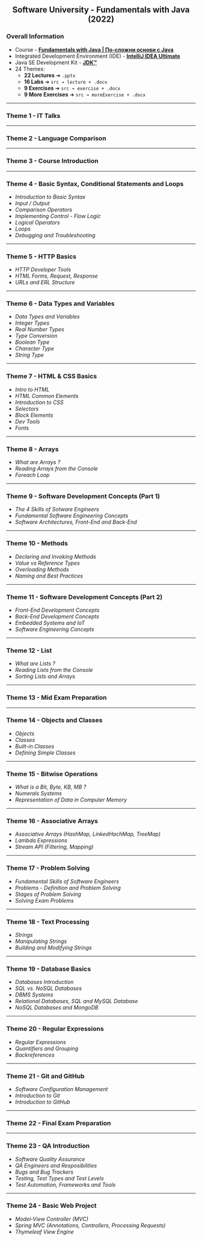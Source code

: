 <h2 align="center">Software University - Fundamentals with Java (2022)</h2>

### Overall Information
* Course - [**Fundamentals with Java | По-сложни основи с Java**](https://softuni.bg/courses/fundamentals)
* Integrated Development Environment (IDE) - [**IntelliJ IDEA Ultimate**](https://www.jetbrains.com/idea/)
* Java SE Development Kit - [**JDK™**](https://www.oracle.com/java/technologies/downloads/#jdk17-windows)
* 24 Themes:
    * **22 Lectures** ➔ ``.pptx``
    * **16 Labs** ➔ ``src ➔ lecture + .docx``
    * **9 Exercises** ➔ ``src ➔ exercise + .docx``
    * **9 More Exercises** ➔ ``src ➔ moreExercise + .docx``
<!-- * Integrated Development Environment (IDE) - [**JetBrains Rider**](https://www.jetbrains.com/rider/) -->
<!-- * NET Framework (including ASP.NET Core) - [**.NET**](https://dotnet.microsoft.com/en-us/download) -->
---
### Theme 1 - IT Talks
---
### Theme 2 - Language Comparison
---
### Theme 3 - Course Introduction
---
### Theme 4 - Basic Syntax, Conditional Statements and Loops
* _Introduction to Basic Syntax_
* _Input / Output_
* _Comparison Operators_
* _Implementing Control - Flow Logic_
* _Logical Operators_
* _Loops_
* _Debugging and Troubleshooting_
---
### Theme 5 - HTTP Basics
* _HTTP Developer Tools_
* _HTML Forms, Request, Response_
* _URLs and ERL Structure_
---
### Theme 6 - Data Types and Variables
* _Data Types and Variables_
* _Integer Types_
* _Real Number Types_
* _Type Conversion_
* _Boolean Type_
* _Character Type_
* _String Type_
--- 
### Theme 7 - HTML & CSS Basics
* _Intro to HTML_
* _HTML Common Elements_
* _Introduction to CSS_
* _Selectors_
* _Block Elements_
* _Dev Tools_
* _Fonts_
---
### Theme 8 - Arrays
* _What are Arrays ?_
* _Reading Arrays from the Console_
* _Foreach Loop_
--- 
### Theme 9 - Software Development Concepts (Part 1)
* _The 4 Skills of Sotware Engineers_
* _Fundamental Software Engineering Concepts_
* _Software Architectures, Front-End and Back-End_
---
### Theme 10 - Methods
* _Declaring and Invoking Methods_
* _Value vs Reference Types_
* _Overloading Methods_
* _Naming and Best Practices_
---
### Theme 11 - Software Development Concepts (Part 2)
* _Front-End Development Concepts_
* _Back-End Development Concepts_
* _Embedded Systems and IoT_
* _Software Engineering Concepts_
---
### Theme 12 - List
* _What are Lists ?_
* _Reading Lists from the Console_
* _Sorting Lists and Arrays_
--- 
### Theme 13 - Mid Exam Preparation
---
### Theme 14 - Objects and Classes
* _Objects_
* _Classes_
* _Built-in Classes_
* _Defining Simple Classes_
---
### Theme 15 - Bitwise Operations
* _What is a Bit, Byte, KB, MB ?_
* _Numerals Systems_
* _Representation of Data in Computer Memory_
---
### Theme 16 - Associative Arrays
* _Associative Arrays (HashMap, LinkedHachMap, TreeMap)_
* _Lambda Expressions_
* _Stream API (Filtering, Mapping)_
---
### Theme 17 - Problem Solving
* _Fundamental Skills of Software Engineers_
* _Problems - Definition and Problem Solving_
* _Stages of Problem Solving_
* _Solving Exam Problems_
---
### Theme 18 - Text Processing
* _Strings_
* _Manipulating Strings_
* _Building and Modifying Strings_
---
### Theme 19 - Database Basics
* _Databases Introduction_
* _SQL vs. NoSQL Databases_
* _DBMS Systems_
* _Relational Databases, SQL and MySQL Database_
* _NoSQL Databases and MongoDB_
---
### Theme 20 - Regular Expressions
* _Regular Expressions_
* _Quantifiers and Grouping_
* _Backreferences_
---
### Theme 21 - Git and GitHub
* _Software Configuration Management_
* _Introduction to Git_
* _Introduction to GitHub_
---
### Theme 22 - Final Exam Preparation
---
### Theme 23 - QA Introduction
* _Software Quality Assurance_
* _QA Engineers and Resposibilities_
* _Bugs and Bug Trackers_
* _Testing, Test Types and Test Levels_
* _Test Automation, Frameworks and Tools_
---
### Theme 24 - Basic Web Project
* _Model-View Controller (MVC)_
* _Spring MVC (Annotations, Controllers, Processing Requests)_
* _Thymeleaf View Engine_
